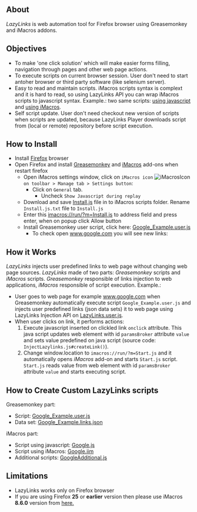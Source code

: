 ## About 
*LazyLinks* is web automation tool for Firefox browser using Greasemonkey and iMacros addons.

## Objectives
- To make 'one click solution' which will make easier forms filling, navigation through pages and other web page actions.
- To execute scripts on current browser session. User don't need to start antoher browser or third party software (like selenium server).
- Easy to read and maintain scripts. iMacros scripts syntax is complext and it is hard to read, so using LazyLinks API you can wrap iMacros scripts to javascript syntax. Example.: two same scripts: [using javascript](./Samplesn/Google.js) and [using iMacros](./Samplesn/Google.iim).
- Self script update. User don't need checkout new version of scripts when scripts are updated, because LazyLinks Player downloads script from (local or remote) repository before script execution.

## How to Install
- Install <a href="https://www.mozilla.org/en-US/firefox/new/" target="_blank" download>Firefox</a> browser
- Open Firefox and install <a href="https://addons.mozilla.org/en-us/firefox/addon/greasemonkey/" target="_blank" >Greasemonkey</a> and <a href="https://addons.mozilla.org/en-us/firefox/addon/imacros-for-firefox/" target="_blank" >iMacros</a> add-ons when restart firefox
    + Open iMacros settings window, click on `iMacros icon` ![iMacrosIcon](http://wiki.imacros.net/upload/5/5a/IMacros-icon.png) `on toolbar > Manage tab > Settings button`:
        * Click on `General` tab.
            - Uncheck `Show Javascript during replay`
    + Download and save <a href="https://github.com/jonkun/LazyLinks/raw/master/iMacros/Install.js" target="_blank" download>Install.js</a> file in to iMacros scripts folder. Rename `Install.js.txt` file to `Install.js`
    + Enter this [imacros://run/?m=Install.js](imacros://run/?m=Install.js) to address field and press enter, when on popup click Allow button
    + Install Greasemonkey user script, click here: [Google_Example.user.js](https://github.com/jonkun/LazyLinks/raw/master/Greasemonkey/Example/Google_Example.user.js)
        * To check open <a href="https://www.google.com" target="_blank" download>www.google.com</a> you will see new links: 
    
## How it Works
*LazyLinks* injects user predefined links to web page without changing web page sources. *LazyLinks* made of two parts: *Greasemonkey* scripts and *iMacros* scripts. *Greasemonkey* responsible of links injection to web applications, *iMacros* responsible of script execution. Example.:
- User goes to web page for example www.google.com when Greasemonkey automatically execute script `Google_Example.user.js` and injects user predefined links (json data sets) it to web page using LazyLinks Injection API on [LazyLinks.user.js](./Greasemonkey/Engine/LazyLinks.user.js).
- When user clicks on link, it performs actions:
    1. Execute javascript inserted on clickled link `onclick` attribute. This java script updates web element with id `paramsBroker`  attribute `value`  and sets value predefined on java script (source code: `InjectLazylinks.js#createLink()`). 
    2. Change window.location to `imacros://run/?m=Start.js` and it automatically opens *iMacros* add-on and starts `Start.js` script. `Start.js` reads value from web element with id `paramsBroker`  attribute `value` and starts executing script.

## How to Create Custom LazyLinks scripts 
Greasemonkey part:
- Script: [Google_Example.user.js](./Greasemonkey/Example/Google_Example.user.js)
- Data set: [Google_Example.links.json](./Greasemonkey/Example/Google_Example_FULL.links.json)

iMacros part:
- Script using javascript: [Google.js](./Samplesn/Google.js)
- Script using iMacros: [Google.iim](./Samplesn/Google.iim)
- Additional scripts: [GoogleAdditional.js](./Samplesn/GoogleAdditional.js)

## Limitations
- LazyLinks works only on Firefox browser
- If you are using Firefox **25** or **earlier** version then please use iMacros **8.6.0** version from <a href="https://addons.mozilla.org/en-US/firefox/addon/imacros-for-firefox/versions/?page=1#version-8.6.0" target="_blank" >here.</a>
